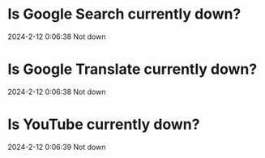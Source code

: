 # Is Google Search currently down?

2024-2-12 0:06:38 Not down

# Is Google Translate currently down?

2024-2-12 0:06:38 Not down

# Is YouTube currently down?

2024-2-12 0:06:39 Not down

